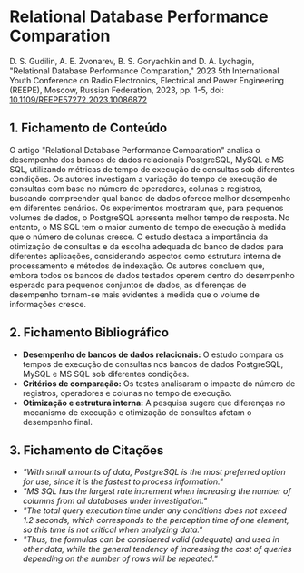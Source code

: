 # Relational Database Performance Comparation


D. S. Gudilin, A. E. Zvonarev, B. S. Goryachkin and D. A. Lychagin, "Relational Database Performance Comparation," 2023 5th International Youth Conference on Radio Electronics, Electrical and Power Engineering (REEPE), Moscow, Russian Federation, 2023, pp. 1-5, doi: [10.1109/REEPE57272.2023.10086872](https://doi.org/10.1109/REEPE57272.2023.10086872)


## 1. Fichamento de Conteúdo


O artigo "Relational Database Performance Comparation" analisa o desempenho dos bancos de dados relacionais PostgreSQL, MySQL e MS SQL, utilizando métricas de tempo de execução de consultas sob diferentes condições. Os autores investigam a variação do tempo de execução de consultas com base no número de operadores, colunas e registros, buscando compreender qual banco de dados oferece melhor desempenho em diferentes cenários. Os experimentos mostraram que, para pequenos volumes de dados, o PostgreSQL apresenta melhor tempo de resposta. No entanto, o MS SQL tem o maior aumento de tempo de execução à medida que o número de colunas cresce. O estudo destaca a importância da otimização de consultas e da escolha adequada do banco de dados para diferentes aplicações, considerando aspectos como estrutura interna de processamento e métodos de indexação. Os autores concluem que, embora todos os bancos de dados testados operem dentro do desempenho esperado para pequenos conjuntos de dados, as diferenças de desempenho tornam-se mais evidentes à medida que o volume de informações cresce.

## 2. Fichamento Bibliográfico


* **Desempenho de bancos de dados relacionais:** O estudo compara os tempos de execução de consultas nos bancos de dados PostgreSQL, MySQL e MS SQL sob diferentes condições.
* **Critérios de comparação:** Os testes analisaram o impacto do número de registros, operadores e colunas no tempo de execução.
* **Otimização e estrutura interna:** A pesquisa sugere que diferenças no mecanismo de execução e otimização de consultas afetam o desempenho final.

## 3. Fichamento de Citações


* _"With small amounts of data, PostgreSQL is the most preferred option for use, since it is the fastest to process information."_
* _"MS SQL has the largest rate increment when increasing the number of columns from all databases under investigation."_
* _"The total query execution time under any conditions does not exceed 1.2 seconds, which corresponds to the perception time of one element, so this time is not critical when analyzing data."_
* _"Thus, the formulas can be considered valid (adequate) and used in other data, while the general tendency of increasing the cost of queries depending on the number of rows will be repeated."_
